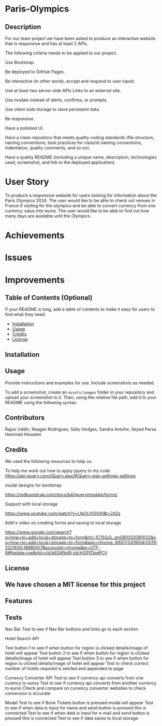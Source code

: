 # Paris-Olympics

## Description

For our team project we have been asked to produce an interactive website that is responsive and has at least 2 APIs. 

The following criteria needs to be applied to our project.

Use Bootstrap.

Be deployed to GitHub Pages.

Be interactive (in other words, accept and respond to user input).

Use at least two server-side APIs Links to an external site..

Use modals instead of alerts, confirms, or prompts.

Use client-side storage to store persistent data.

Be responsive.

Have a polished UI.

Have a clean repository that meets quality coding standards (file structure, naming conventions, best practices for class/id naming conventions, indentation, quality comments, and so on).

Have a quality README (including a unique name, description, technologies used, screenshot, and link to the deployed application).





# User Story
To produce a responsive website for users looking for information about the Paris Olympics 2024. The user would like to be able to check out venues in France if visiting for the olympics and be able to convert currency from one currency value into euros. The user would like to be able to find out how many days are available until the Olympics.








# Achievements



# Issues





# Improvements





 
   


## Table of Contents (Optional)

If your README is long, add a table of contents to make it easy for users to find what they need.

- [Installation](#installation)
- [Usage](#usage)
- [Credits](#credits)
- [License](#license)

## Installation



## Usage

Provide instructions and examples for use. Include screenshots as needed.

To add a screenshot, create an `assets/images` folder in your repository and upload your screenshot to it. Then, using the relative file path, add it to your README using the following syntax:





## Contributors

Rajoo Uddin, Reagan Rodrigues, Sally Hedges, Sandra Antohe, Seyed Parsa Hemmati Hosseini


## Credits

We used the following resources to help us:


To help me work out how to apply jquery to my code
https://api.jquery.com/jQuery.ajax/#jQuery-ajax-settings-settings


modal designs for bootstrap

https://mdbootstrap.com/docs/b4/jquery/modals/forms/


Support with local storage

https://www.youtube.com/watch?v=LfeOLVGHiXI&t=242s

 Aditi's video on creating forms and saving to local storage

 https://www.google.com/search?q=how+to+add+local+storage+to+form&rlz=1C1SQJL_enGB1032GB1032&oq=how+to+add+local+storage+to+form&aqs=chrome..69i57j33i160l4j33i15i22i29i30.18880j0j7&sourceid=chrome&ie=UTF-8#fpstate=ive&vld=cid:b634fbd9,vid:hG0YDpePCjI
 




## License

We have chosen a MIT license for this project
---





## Features







## Tests

Nav Bar
Test to see if Nav Bar buttons and links go to each section

Hotel Search API

Test button 1 to see if when button for region is clicked details/image of hotel will appear
Test button 2 to see if when button for region is clicked details/image of hotel will appear
Test button 3 to see if when button for region is clicked details/image of hotel will appear
Test to check correct number of hotels required is selcted and appended to page

Currency Converter API
Test to see if currency api converts from one curency to euros
Test to see if currency api converts from another currency to euros
Check and compare on currency convertor websites to check conversion is accurate

Modal 
Test to see if Book Tickets button is pressed modal will appear
Test to see if when data is input for name and send button is pressed this is connected
Test to see if when data is input for e-mail and send button is pressed this is connected
Test to see if data saves to local storage

